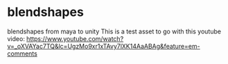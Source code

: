 # blendshapes
blendshapes from maya to unity
This is a test asset to go with this youtube video: https://www.youtube.com/watch?v=_oXVAYac7TQ&lc=UgzMo9xr1xTAvy7lXK14AaABAg&feature=em-comments
